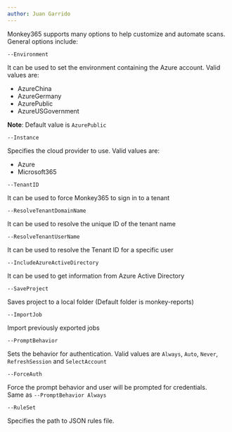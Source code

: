```yaml
---
author: Juan Garrido
---
```


Monkey365 supports many options to help customize and automate scans. General options include:

```--Environment```

It can be used to set the environment containing the Azure account. Valid values are:

* AzureChina
* AzureGermany
* AzurePublic
* AzureUSGovernment

**Note**: Default value is ```AzurePublic```

 ```--Instance```

Specifies the cloud provider to use. Valid values are:

* Azure
* Microsoft365

 ```--TenantID```

It can be used to force Monkey365 to sign in to a tenant

```--ResolveTenantDomainName```

It can be used to resolve the unique ID of the tenant name

```--ResolveTenantUserName```

It can be used to resolve the Tenant ID for a specific user

```--IncludeAzureActiveDirectory```

It can be used to get information from Azure Active Directory

```--SaveProject```

Saves project to a local folder (Default folder is monkey-reports)

```--ImportJob```

Import previously exported jobs

```--PromptBehavior```

Sets the behavior for authentication. Valid values are ```Always```, ```Auto```, ```Never```, ```RefreshSession``` and ```SelectAccount```

```--ForceAuth```

Force the prompt behavior and user will be prompted for credentials. <br /> Same as ```--PromptBehavior Always```

```--RuleSet```

Specifies the path to JSON rules file.